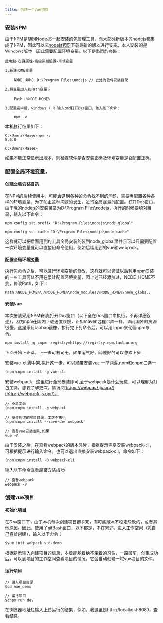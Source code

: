 ```yaml
---
title: 创建一个Vue项目
---
```


### 安装NPM
由于NPM是随同NodeJS一起安装的包管理工具，而大部分新版本的nodejs都集成了NPM，因此可以去[nodejs官网](http://nodejs.cn/)下载最新的版本进行安装。本人安装的是Windows版本，因此需要配置环境变量。以下是熟悉的套路：

    此电脑-右键属性-高级系统设置-环境变量
    
	1.新建HOME变量

		NODE_HOME：D:\Program Files\nodejs // 此处为软件安装目录
	
	2.将变量加入到Path变量下
		
		Path：%NODE_HOME%

	3.配置完毕后，windows + R 输入cmd打开Dos窗口，输入如下命令：
	
		npm -v
本机执行结果如下：
	
	C:\Users\Hasee>npm -v
	5.6.0

	C:\Users\Hasee>


如果不能正常显示出版本，则检查软件是否安装正确及环境变量是否配置正确。

### 配置全局环境变量，
#### 创建全局安装目录
在NPM的后续使用中，可能会遇到各种的命令找不到的问题，需要再配置各种各样的环境变量，为了防止这种问题的发生，进行全局变量的配置。打开Dos窗口，由于我的nodejs的安装目录为D:\Program Files\nodejs，执行的时候要填对目录，输入以下命令：

	npm config set prefix "D:\Program Files\nodejs\node_global"
    
	npm config set cache "D:\Program Files\nodejs\node_cache"
	
这样就可以把后面用到的工具全局安装的装到node_global里并且可以只需要配置一次环境变量就可以直接用命令使用，例如后续用到的vue和webpack。
#### 配置全局环境变量
执行完命令之后，可以进行环境变量的修改，这样就可以保证以后利用npm安装的一些工具可以不用在累计配置环境变量，因上述已经添加过，NODE_HOME不变，修改Path，如下：
	
	Path:%NODE_HOME%\;%NODE_HOME%\node_modules;%NODE_HOME%\node_global;

#### 安装Vue
本次安装采用NPM安装,打开Dos窗口（以下全在Dos窗口中执行，不再详细叙述），因为npm在国内下载速度很慢，正如maven远程仓库一样，访问国外的资源很慢，这里采用taobao镜像，执行完下列命令后，可以用cnpm来代替npm命令。
	
	npm install -g cnpm –registry=https://registry.npm.taobao.org

下面开始上正菜，上一步可有可无，如果运气好，网速好的可以忽略上步...

安装vue-cli脚手架,执行这一步，可以顺带安装vue,一举两得,npm和cnpm二选一
	
	(npm)cnpm install -g vue-cli   

安装webpack，这里进行全局安装即可,至于webpack是什么玩意，可以理解为打包工具，想要了解更深，请访问[https://webpack.js.org/](https://webpack.js.org/)。

	// 全局安装
	(npm)cnpm install -g webpack

	// 安装到你的项目目录，本次不执行
	(npm)cnpm install --save-dev webpack

	// 查看vue安装结果,如果
	vue -V 

由于安装之后，在查看webpack的版本时候，根据提示需要安装webpack-cli，可根据提示进行输入命令。也可以退出直接安装webpack-cli，命令如下：

	(npm)cnpm install -D webpack-cli

输入以下命令查看是否安装成功
	
	// 查看webpack
	webpack -v

### 创建vue项目
#### 初始化项目
在Dos窗口下，由于本机每次创建项目都卡死，有可能版本不稳定导致的，或者其他原因。因此，使用了gitBash窗口，以下都是，不在累述，进入工作空间（凭自己喜好创建），输入以下命令：
	
	$vue init webpack vue-demo

根据提示输入创建项目的信息，本着能躺着绝不坐着的习性，一路回车。创建成功后，可以到项目的工作空间查看项目的情况，它会自动创建一坨vue项目的文件。

#### 运行项目

	// 进入项目目录
	$cd vue_demo

	// 运行项目
	$cnpm run dev

在浏览器地址栏输入上述运行的结果，例如，我这里是http://localhost:8080，查看结果。
